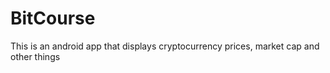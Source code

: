 # BitCourse

This is an android app that displays cryptocurrency prices, market cap and other things
